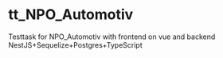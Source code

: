 # tt_NPO_Automotiv
Testtask for NPO_Automotiv with frontend on vue and backend NestJS+Sequelize+Postgres+TypeScript
